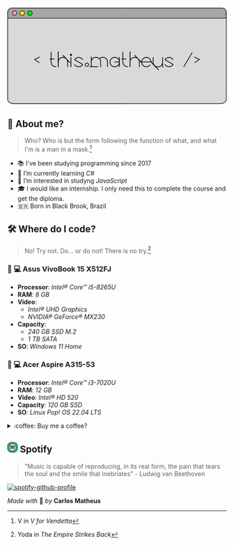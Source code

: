 ![Header](./GitHubHeader.png)

## :zombie: About me?  
> Who? Who is but the form following the function of what, and what I'm is a man in a mask.[^1]
> [^1]: V in _V for Vendetta_  

* :books: I've been studying programming since 2017
* :seedling: I’m currently learning _C#_
* :telescope: I’m interested in studyng _JavaScript_
* :mortar_board: I would like an internship. I only need this to complete the course and get the diploma.
* :brazil: Born in Black Brook, Brazil

## :hammer_and_wrench: Where do I code?  
> No! Try not. Do... or do not! There is no try.[^2]
> [^2]: Yoda in _The Empire Strikes Back_  

### :small_blue_diamond: :computer: **Asus VivoBook 15 X512FJ**  
  * **Processor**: _Intel® Core™ i5-8265U_
  * **RAM**: _8 GB_
  * **Video**:
    * _Intel® UHD Graphics_
    * _NVIDIA® GeForce® MX230_
  * **Capacity**:
    * _240 GB SSD M.2_
    * _1 TB SATA_
  * **SO**: _Windows 11 Home_

### :small_blue_diamond: :computer: **Acer Aspire A315-53**  
  * **Processor**: _Intel® Core™ i3-7020U_
  * **RAM**: _12 GB_
  * **Video**: _Intel® HD 520_
  * **Capacity**: _120 GB SSD_
  * **SO**: _Linux_ _Pop! OS 22.04 LTS_

<details>
<summary>:coffee: Buy me a coffee?</summary>
  <picture>
    <img src="./QRCoffee.png" alt="Buy-me-a-coffee?">
  </picture>
	
	> "People say money can’t buy happiness. They lie. Money buys coffee, coffee makes me happy!"
</details>

##   <img src="./iconSpotify.png" alt="SpotifyIcon"> **Spotify**   
> "Music is capable of reproducing, in its real form, the pain that tears the soul and the smile that inebriates" - Ludwig van Beethoven   

[![spotify-github-profile](https://spotify-github-profile.vercel.app/api/view?uid=31hkxmpk44xjskoaw557hpy5jggy&cover_image=false&theme=default&show_offline=false&background_color=121212&interchange=false&bar_color=ff9400&bar_color_cover=false)](https://spotify.link/rw75X2CmIDb)

_Made with_ :brain: _by_ **Carlos Matheus**
